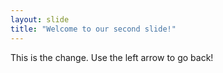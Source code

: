 ```yaml
---
layout: slide
title: "Welcome to our second slide!"
---
```

This is the change.
Use the left arrow to go back!
